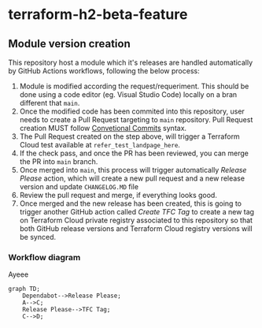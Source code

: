 # terraform-h2-beta-feature

## Module version creation

This repository host a module which it's releases are handled automatically by GitHub Actions workflows, following the below process:

1. Module is modified according the request/requeriment. This should be done using a code editor (eg. Visual Studio Code) locally on a bran different that `main`.
2. Once the modified code has been commited into this repository, user needs to create a Pull Request targeting to `main` repository. Pull Request creation MUST follow [Convetional Commits](https://www.conventionalcommits.org/en/v1.0.0/#summary) syntax. 
3. The Pull Request created on the step above, will trigger a Terraform Cloud test available at `refer_test_landpage_here`.
4. If the check pass, and once the PR has been reviewed, you can merge the PR into `main` branch.
5. Once merged into `main`, this process will trigger automatically *Release Please* action, which will create a new pull request and a new release version and update `CHANGELOG.MD` file
6. Review the pull request and merge, if everything looks good.
7. Once merged and the new release has been created, this is going to trigger another GitHub action called *Create TFC Tag* to create a new tag on Terraform Cloud private registry associated to this repository so that both GitHub release versions and Terraform Cloud registry versions will be synced. 

### Workflow diagram

Ayeee

```mermaid
graph TD;
    Dependabot-->Release Please;
    A-->C;
    Release Please-->TFC Tag;
    C-->D;
```
